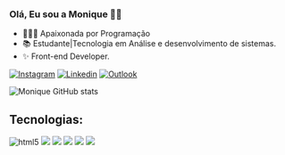 ### Olá, Eu sou a Monique 👋🏼

- 👩🏻‍💻 Apaixonada por Programação 
- 📚 Estudante|Tecnologia em Análise e desenvolvimento de sistemas. 
- ✨  Front-end Developer.

[![Instagram](https://img.shields.io/badge/Instagram-E4405F?style=for-the-badge&logo=instagram&logoColor=white)](https://@niique_medeiiros.com)
[![Linkedin](https://img.shields.io/badge/LinkedIn-0077B5?style=for-the-badge&logo=linkedin&logoColor=white)](https://www.linkedin.com/in/monique-araujo)
[![Outlook](https://img.shields.io/badge/Gmail-D14836?style=for-the-badge&logo=gmail&logoColor=white)](https://outlook.live.com/moniquemedeiiros@outlook.com)

![Monique GitHub stats](https://github-readme-stats.vercel.app/api?username=moniquearaujo&show_icons=true&theme=dracula)

## Tecnologias:

<div>
  <img alt="html5" src="https://img.shields.io/badge/HTML5-E34F26?style=for-the-badge&logo=html5&logoColor=white"/>
  <img src="https://img.shields.io/badge/CSS3-1572B6?style=for-the-badge&logo=css3&logoColor=white">
  <img src="https://img.shields.io/badge/JavaScript-F7DF1E?style=for-the-badge&logo=javascript&logoColor=black">
  <img src="https://img.shields.io/badge/React-20232A?style=for-the-badge&logo=react&logoColor=61DAFB">
  <img src="https://img.shields.io/badge/React_Native-20232A?style=for-the-badge&logo=react&logoColor=61DAFB">
  <img src="https://img.shields.io/badge/Node.js-43853D?style=for-the-badge&logo=node.js&logoColor=white">
  </div>
  
